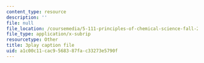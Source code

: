 ```yaml
---
content_type: resource
description: ''
file: null
file_location: /coursemedia/5-111-principles-of-chemical-science-fall-2008/a1c00c11cac9568387fac33273e5790f_sQx1Y_CArYA.vtt
file_type: application/x-subrip
resourcetype: Other
title: 3play caption file
uid: a1c00c11-cac9-5683-87fa-c33273e5790f
---
```

